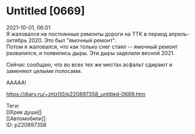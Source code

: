 Untitled [0669]
================

   
 2021-10-01, 06:01   
  Я жаловался на постоянные ремонты дороги на ТТК в период апрель-октябрь 2020. Это был "ямочный ремонт".   
 Потом я жаловался, что как только снег стаял -- ямочный ремонт развалился, и появились дыры. Эти дыры заделали весной 2021.   
   
 Сейчас сообщаю, что во всех тех же местах асфальт сдирают и заменяют целыми полосами.   
   
 ААААА!   
    
 <https://diary.ru/~zHz00/p220897358_untitled-0669.htm>   
   
 Теги:   
 [[Крик души]]   
 [[Автомобили]]   
 ID: p220897358
